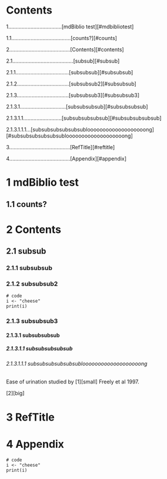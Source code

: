 # Contents
1....................................[mdBiblio test][#mdbibliotest]

1.1........................................[counts?][#counts]

2.........................................[Contents][#contents]

2.1.........................................[subsub][#subsub]

2.1.1....................................[subsubsub][#subsubsub]

2.1.2...................................[subsubsub2][#subsubsub]

2.1.3...................................[subsubsub3][#subsubsub3]

2.1.3.1...............................[subsubsubsub][#subsubsubsub]

2.1.3.1.1..........................[subsubsubsubsub][#subsubsubsubsub]

2.1.3.1.1.1...[subsubsubsubsubsublooooooooooooooooooong][#subsubsubsubsubsublooooooooooooooooooong]

3.........................................[RefTitle][#reftitle]

4.........................................[Appendix][#appendix]


# 1 mdBiblio test

## 1.1 counts?

# 2 Contents

## 2.1 subsub

### 2.1.1 subsubsub

### 2.1.2 subsubsub2

```{r}
# code
i <- "cheese"
print(i)
```

### 2.1.3 subsubsub3

#### 2.1.3.1 subsubsubsub

##### 2.1.3.1.1 subsubsubsubsub

###### 2.1.3.1.1.1 subsubsubsubsubsublooooooooooooooooooong

Ease of urination studied by [1][small] Freely et al 1997.

[2][big]

# 3 RefTitle

# 4 Appendix

```{r}
# code
i <- "cheese"
print(i)
```

